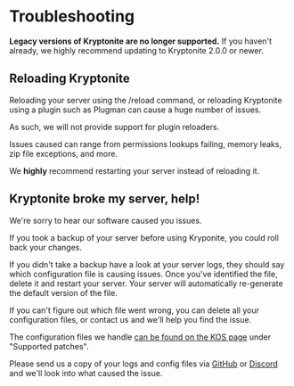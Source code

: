 # Troubleshooting

<warning>
    <strong>Legacy versions of Kryptonite are no longer supported.</strong>
    If you haven't already, we highly recommend updating to Kryptonite 2.0.0 or newer.
</warning>

## Reloading Kryptonite
Reloading your server using the /reload command, or reloading Kryptonite using a plugin such as Plugman can cause a huge number of issues.

As such, we will not provide support for plugin reloaders.

Issues caused can range from permissions lookups failing, memory leaks, zip file exceptions, and more.

We **highly** recommend restarting your server instead of reloading it.

## Kryptonite broke my server, help!
We're sorry to hear our software caused you issues.

If you took a backup of your server before using Kryponite, you could roll back your changes.

If you didn't take a backup have a look at your server logs, they should say which configuration file is causing issues.
Once you've identified the file, delete it and restart your server.
Your server will automatically re-generate the default version of the file.

If you can't figure out which file went wrong, you can delete all your configuration files, or contact us and we'll
help you find the issue.

The configuration files we handle [can be found on the KOS page](KR-Kryptonite-Optimisation-System.md) under "Supported patches﻿".

Please send us a copy of your logs and config files via [GitHub](https://github.com/lewmc/kryptonite) or
[Discord](https://lewmc.net/discord) and we'll look into what caused the issue.
